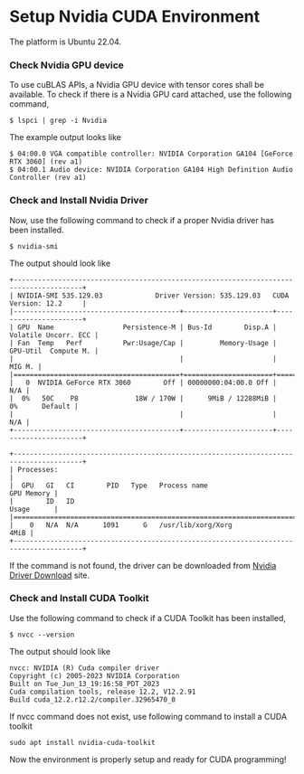 # Setup Nvidia CUDA Environment

The platform is Ubuntu 22.04.

### Check Nvidia GPU device
To use cuBLAS APIs, a Nvidia GPU device with tensor cores shall be available. To check if there is a Nvidia GPU card attached, 
use the following command,

```
$ lspci | grep -i Nvidia
```

The example output looks like

```
$ 04:00.0 VGA compatible controller: NVIDIA Corporation GA104 [GeForce RTX 3060] (rev a1)
$ 04:00.1 Audio device: NVIDIA Corporation GA104 High Definition Audio Controller (rev a1)
```

### Check and Install Nvidia Driver
Now, use the following command to check if a proper Nvidia driver has been installed. 

```
$ nvidia-smi
```

The output should look like

```
+---------------------------------------------------------------------------------------+
| NVIDIA-SMI 535.129.03             Driver Version: 535.129.03   CUDA Version: 12.2     |
|-----------------------------------------+----------------------+----------------------+
| GPU  Name                 Persistence-M | Bus-Id        Disp.A | Volatile Uncorr. ECC |
| Fan  Temp   Perf          Pwr:Usage/Cap |         Memory-Usage | GPU-Util  Compute M. |
|                                         |                      |               MIG M. |
|=========================================+======================+======================|
|   0  NVIDIA GeForce RTX 3060        Off | 00000000:04:00.0 Off |                  N/A |
|  0%   50C    P8              18W / 170W |      9MiB / 12288MiB |      0%      Default |
|                                         |                      |                  N/A |
+-----------------------------------------+----------------------+----------------------+
                                                                                         
+---------------------------------------------------------------------------------------+
| Processes:                                                                            |
|  GPU   GI   CI        PID   Type   Process name                            GPU Memory |
|        ID   ID                                                             Usage      |
|=======================================================================================|
|    0   N/A  N/A      1091      G   /usr/lib/xorg/Xorg                            4MiB |
+---------------------------------------------------------------------------------------+
```

If the command is not found, the driver can be downloaded from [Nvidia Driver Download](https://www.nvidia.com/en-us/geforce/drivers/) site.

### Check and Install CUDA Toolkit

Use the following command to check if a CUDA Toolkit has been installed,

```
$ nvcc --version
```

The output should look like

```
nvcc: NVIDIA (R) Cuda compiler driver
Copyright (c) 2005-2023 NVIDIA Corporation
Built on Tue_Jun_13_19:16:58_PDT_2023
Cuda compilation tools, release 12.2, V12.2.91
Build cuda_12.2.r12.2/compiler.32965470_0
```

If nvcc command does not exist, use following command to install a CUDA toolkit

```
sudo apt install nvidia-cuda-toolkit
```

Now the environment is properly setup and ready for CUDA programming!
